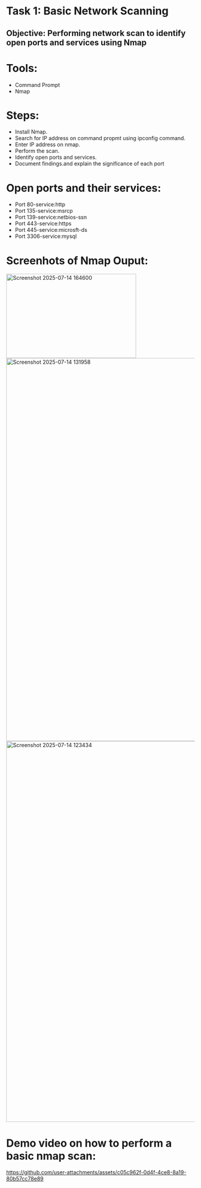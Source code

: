 # Task 1: Basic Network Scanning 

## Objective: Performing network scan to identify open ports and services using Nmap

# Tools:
* Command Prompt
* Nmap

# Steps:
* Install Nmap.
* Search for IP address on command propmt using ipconfig command.
* Enter IP address on nmap.
* Perform the scan.
* Identify open ports and services.
* Document findings.and explain the significance of each port

# Open ports and their services:

* Port 80-service:http
* Port 135-service:msrcp
* Port 139-service:netbios-ssn
* Port 443-service:https
* Port 445-service:microsft-ds
* Port 3306-service:mysql

# Screenhots of Nmap Ouput:
<img width="347" height="225" alt="Screenshot 2025-07-14 164600" src="https://github.com/user-attachments/assets/96877446-2b13-4505-a166-b69009fb21cd" />
<img width="1919" height="1023" alt="Screenshot 2025-07-14 131958" src="https://github.com/user-attachments/assets/d1dc02b2-847f-4acb-94bb-5ca39714a239" />
<img width="1910" height="1017" alt="Screenshot 2025-07-14 123434" src="https://github.com/user-attachments/assets/dceb436b-63c4-47c5-95dc-06653636e95b" />

# Demo video on how to perform a basic nmap scan:
https://github.com/user-attachments/assets/c05c962f-0d4f-4ce8-8a19-80b57cc78e89






  
